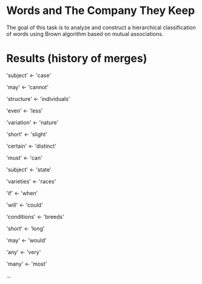 # Words and The Company They Keep

The goal of this task is to analyze and construct a hierarchical classification of words using Brown algorithm based on mutual associations.

# Results (history of merges)

'subject' <- 'case'

'may' <- 'cannot'

'structure' <- 'individuals'

'even' <- 'less'

'variation' <- 'nature'

'short' <- 'slight'

'certain' <- 'distinct'

'must' <- 'can'

'subject' <- 'state'

'varieties' <- 'races'

'if' <- 'when'

'will' <- 'could'

'conditions' <- 'breeds'

'short' <- 'long'

'may' <- 'would'

'any' <- 'very'

'many' <- 'most'

...
